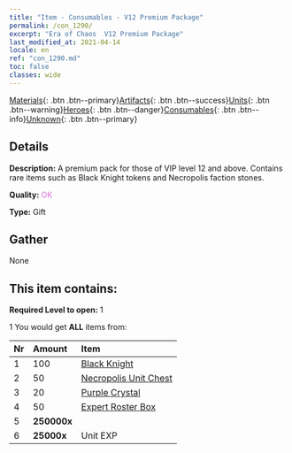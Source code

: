 ```yaml
---
title: "Item - Consumables - V12 Premium Package"
permalink: /con_1290/
excerpt: "Era of Chaos  V12 Premium Package"
last_modified_at: 2021-04-14
locale: en
ref: "con_1290.md"
toc: false
classes: wide
---
```

 [Materials](/Items/){: .btn .btn--primary}[Artifacts](/Items/Artifacts/){: .btn .btn--success}[Units](/Items/Units/){: .btn .btn--warning}[Heroes](/Items/Heroes/){: .btn .btn--danger}[Consumables](/Items/Consumables/){: .btn .btn--info}[Unknown](/Items/Unknown/){: .btn .btn--primary}

## Details
 **Description:** A premium pack for those of VIP level 12 and above. Contains rare items such as Black Knight tokens and Necropolis faction stones.

 **Quality:** <span style="color: #DA70D6">OK</span>

 **Type:** Gift

## Gather

  None

## This item contains:

 **Required Level to open:** 1

 1 You would get **ALL** items  from:

  | Nr | Amount |     Item    |
  |:---|:-------|:------------|
  | 1 | 100 | [Black Knight](/Items/unt_213/) | 
  | 2 | 50 | [Necropolis Unit Chest](/Items/con_1271/) | 
  | 3 | 20 | [Purple Crystal](/Items/con_720/) | 
  | 4 | 50 | [Expert Roster Box](/Items/con_760/) | 
  | 5 |  **250000x** | <i class="fas fa-coins"/> |  | 
  | 6 |  **25000x** | Unit EXP |  | 

